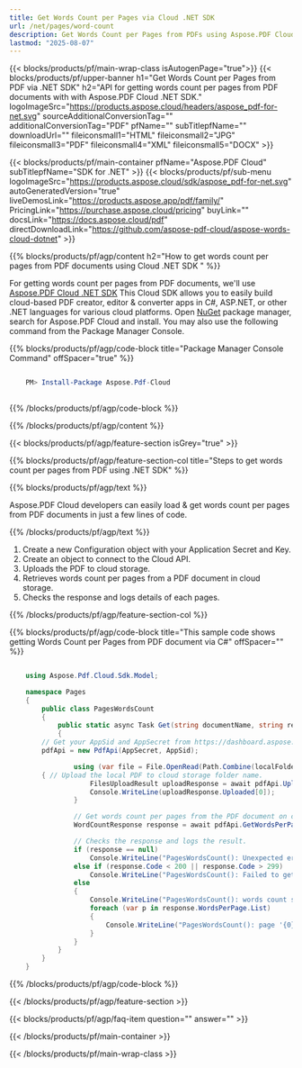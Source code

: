```yaml
---
title: Get Words Count per Pages via Cloud .NET SDK
url: /net/pages/word-count
description: Get Words Count per Pages from PDFs using Aspose.PDF Cloud SDK for .NET.
lastmod: "2025-08-07"
---
```


{{< blocks/products/pf/main-wrap-class isAutogenPage="true">}}
{{< blocks/products/pf/upper-banner h1="Get Words Count per Pages from PDF via .NET SDK" h2="API for getting words count per pages from PDF documents with with Aspose.PDF Cloud .NET SDK." logoImageSrc="https://products.aspose.cloud/headers/aspose_pdf-for-net.svg" sourceAdditionalConversionTag="" additionalConversionTag="PDF" pfName="" subTitlepfName="" downloadUrl="" fileiconsmall1="HTML" fileiconsmall2="JPG" fileiconsmall3="PDF" fileiconsmall4="XML" fileiconsmall5="DOCX" >}}

{{< blocks/products/pf/main-container pfName="Aspose.PDF Cloud" subTitlepfName="SDK for .NET" >}}
{{< blocks/products/pf/sub-menu logoImageSrc="https://products.aspose.cloud/sdk/aspose_pdf-for-net.svg"
autoGeneratedVersion="true"
liveDemosLink="https://products.aspose.app/pdf/family/" PricingLink="https://purchase.aspose.cloud/pricing" buyLink="" docsLink="https://docs.aspose.cloud/pdf"  directDownloadLink="https://github.com/aspose-pdf-cloud/aspose-words-cloud-dotnet" >}}

{{% blocks/products/pf/agp/content h2="How to get words count per pages from PDF documents using Cloud .NET SDK " %}}

 For getting words count per pages from PDF documents, we'll use
 [Aspose.PDF Cloud .NET SDK](https://products.aspose.cloud/pdf/net/)
 This Cloud SDK allows you to easily build cloud-based PDF creator, editor & converter apps in C#, ASP.NET, or other .NET languages for various cloud platforms. Open
 [NuGet](https://www.nuget.org/packages/Aspose.Pdf-Cloud)
 package manager, search for
 Aspose.PDF Cloud
 and install. You may also use the following command from the Package Manager Console.

{{% blocks/products/pf/agp/code-block title="Package Manager Console Command" offSpacer="true" %}}

```powershell

    PM> Install-Package Aspose.Pdf-Cloud
     
```

{{% /blocks/products/pf/agp/code-block %}}

{{% /blocks/products/pf/agp/content %}}

{{< blocks/products/pf/agp/feature-section isGrey="true" >}}

{{% blocks/products/pf/agp/feature-section-col title="Steps to get words count per pages from PDF using .NET SDK" %}}

{{% blocks/products/pf/agp/text %}}

 Aspose.PDF Cloud developers can easily load & get words count per pages from PDF documents in just a few lines of code.

{{% /blocks/products/pf/agp/text %}}

1. Create a new Configuration object with your Application Secret and Key.
1. Create an object to connect to the Cloud API.
1. Uploads the PDF to cloud storage.
1. Retrieves words count per pages from a PDF document in cloud storage.
1. Checks the response and logs details of each pages.

{{% /blocks/products/pf/agp/feature-section-col %}}

{{% blocks/products/pf/agp/code-block title="This sample code shows getting Words Count per Pages from PDF document via C#" offSpacer="" %}}

```cs

    using Aspose.Pdf.Cloud.Sdk.Model;

    namespace Pages
    {
        public class PagesWordsCount
        {
            public static async Task Get(string documentName, string remoteFolder)
            {
		// Get your AppSid and AppSecret from https://dashboard.aspose.cloud (free registration required). 
		pdfApi = new PdfApi(AppSecret, AppSid);

                using (var file = File.OpenRead(Path.Combine(localFolder, documentName)))
		{ // Upload the local PDF to cloud storage folder name.
                    FilesUploadResult uploadResponse = await pdfApi.UploadFileAsync(Path.Combine(remoteFolder, documentName), documentName);
                    Console.WriteLine(uploadResponse.Uploaded[0]);
                }

                // Get words count per pages from the PDF document on cloud storage.
                WordCountResponse response = await pdfApi.GetWordsPerPageAsync(documentName, folder: remoteFolder);

                // Checks the response and logs the result.
                if (response == null)
                    Console.WriteLine("PagesWordsCount(): Unexpected error!");
                else if (response.Code < 200 || response.Code > 299)
                    Console.WriteLine("PagesWordsCount(): Failed to get words count per pages from the document.");
                else
                {
                    Console.WriteLine("PagesWordsCount(): words count successfully received from the document '{0}'.", documentName);
                    foreach (var p in response.WordsPerPage.List)
                    {
                        Console.WriteLine("PagesWordsCount(): page '{0}' contains '{1}' words in the document '{2}'.", p.PageNumber, p.Count, documentName);
                    }
                }
            }
        }
    }
```

{{% /blocks/products/pf/agp/code-block %}}

{{< /blocks/products/pf/agp/feature-section >}}

{{< blocks/products/pf/agp/faq-item question="" answer="" >}}

{{< /blocks/products/pf/main-container >}}

{{< /blocks/products/pf/main-wrap-class >}}
